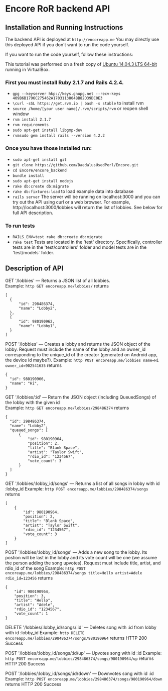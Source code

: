 # Encore RoR backend API

## Installation and Running Instructions
The backend API is deployed at `http://encoreapp.me`
You may directly use this deployed API if you don't want to run the code yourself.

If you want to run the code yourself, follow these instructions:

This tutorial was performed on a fresh copy of [Ubuntu 14.04.3 LTS 64-bit](http://releases.ubuntu.com/14.04.3/ubuntu-14.04.3-desktop-amd64.iso.torrent) running in VirtualBox.

### First you must install Ruby 2.1.7 and Rails 4.2.4.
* `gpg --keyserver hkp://keys.gnupg.net --recv-keys 409B6B1796C275462A1703113804BB82D39DC0E3`
* `\curl -sSL https://get.rvm.io | bash -s stable` to install rvm
* `source /home/[your user name]/.rvm/scripts/rvm` or reopen shell window
* `rvm install 2.1.7`
* `rvm requirements`
* `sudo apt-get install libgmp-dev`
* `rvmsudo gem install rails --version 4.2.2`

### Once you have those installed run:
* `sudo apt-get install git`
* `git clone https://github.com/DaedalusUsedPerl/Encore.git`
* `cd Encore/encore_backend`
* `bundle install`
* `sudo apt-get install nodejs`
* `rake db:create db:migrate`
* `rake db:fixtures:load` to load example data into database
* `rails server`
The server will be running on localhost:3000 and you can try out the API using curl or a web browser.
For example, http://localhost:3000/lobbies will return the list of lobbies. See below for full API description.

### To run tests
* `RAILS_ENV=test rake db:create db:migrate`
* `rake test`
Tests are located in the 'test' directory. Specifically, controller tests are in the 'test/controllers' folder and model tests are in the 'test/models` folder.

## Description of API
GET '/lobbies' — Returns a JSON list of all lobbies.  
  Example: `http GET encoreapp.me/lobbies/` returns
  ```
  [
    {
        "id": 298486374, 
        "name": "Lobby2", 
    },
    {
        "id": 980190962, 
        "name": "Lobby1", 
    }
  ]
 ```
 
POST '/lobbies' — Creates a lobby and returns the JSON object of the lobby.
Request must include the name of the lobby and an owner_id corresponding to the unique_id of the creator (generated on Android app, the device id maybe?).
  Example: `http POST encoreapp.me/lobbies name=Hi owner_id=902541635` returns
  ```
  {
    "id": 980190966, 
    "name": "Hi", 
  }
  ```

GET '/lobbies/:id' — Return the JSON object (including QueuedSongs) of the lobby with the given id  
  Example: `http GET encoreapp.me/lobbies/298486374` returns
  ```
  {
    "id": 298486374, 
    "name": "Lobby2", 
    "queued_songs": [
        {
            "id": 980190964, 
            "position": 2, 
            "title": "Blank Space",
            "artist": "Taylor Swift",
            "rdio_id": "1234567",
            "vote_count": 3
        }
    ]
  }
  ```

GET '/lobbies/:lobby_id/songs' — Returns a list of all songs in lobby with id :lobby_id
  Example: `http POST encoreapp.me/lobbies/298486374/songs` returns
  ```
  [
      {
          "id": 980190964,
          "position": 2,
          "title": "Blank Space",
          "artist": "Taylor Swift",
          "rdio_id": "1234567",
          "vote_count": 3
      }
  ]
  ```

POST '/lobbies/:lobby_id/songs' — Adds a new song to the lobby.
Its postion will be last in the lobby and its vote count will be one (we assume the person adding the song upvotes).
Request must include title, artist, and rdio_id of the song
  Example: `http POST encoreapp.me/lobbies/298486374/songs title=Hello artist=Adele rdio_id=123456` returns
  ```
  {
      "id": 980190964,
      "position": 3,
      "title": "Hello",
      "artist": "Adele",
      "rdio_id": "1234567",
      "vote_count": 1
  }
  ```

DELETE '/lobbies/:lobby_id/songs/:id' — Deletes song with :id from lobby with id :lobby_id
  Example: `http DELETE encoreapp.me/lobbies/298486374/songs/980190964` returns
  HTTP 200 Success

POST '/lobbies/:lobby_id/songs/:id/up' — Upvotes song with id :id
  Example: `http POST encoreapp.me/lobbies/298486374/songs/980190964/up` returns
  HTTP 200 Success

POST '/lobbies/:lobby_id/songs/:id/down' — Downvotes song with id :id
  Example: `http POST encoreapp.me/lobbies/298486374/songs/980190964/down` returns
  HTTP 200 Success
